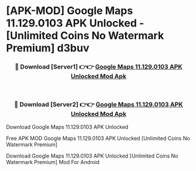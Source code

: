 # [APK-MOD] Google Maps 11.129.0103 APK Unlocked - [Unlimited Coins No Watermark Premium] d3buv



<div align="center">
<h3>🔴 Download [Server1] 👉👉 <a href="https://momento.my/?title=Google_Maps_11.129.0103_APK_Unlocked">Google Maps 11.129.0103 APK Unlocked Mod Apk</a></h3><br>

<h3>🔴 Download [Server2] 👉👉 <a href="https://momento.my/?title=Google_Maps_11.129.0103_APK_Unlocked">Google Maps 11.129.0103 APK Unlocked Mod Apk</a></h3>
</div>



Download Google Maps 11.129.0103 APK Unlocked 

Free APK MOD Google Maps 11.129.0103 APK Unlocked [Unlimited Coins No Watermark Premium]

Download Google Maps 11.129.0103 APK Unlocked [Unlimited Coins No Watermark Premium] Mod For Android
